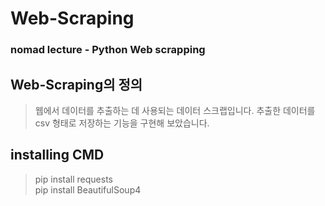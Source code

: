 # Web-Scraping
### nomad lecture - Python Web scrapping

## Web-Scraping의 정의
> 웹에서 데이터를 추출하는 데 사용되는 데이터 스크랩입니다.
> 추출한 데이터를 csv 형태로 저장하는 기능을 구현해 보았습니다.

## installing CMD
> pip install requests    
> pip install BeautifulSoup4 
